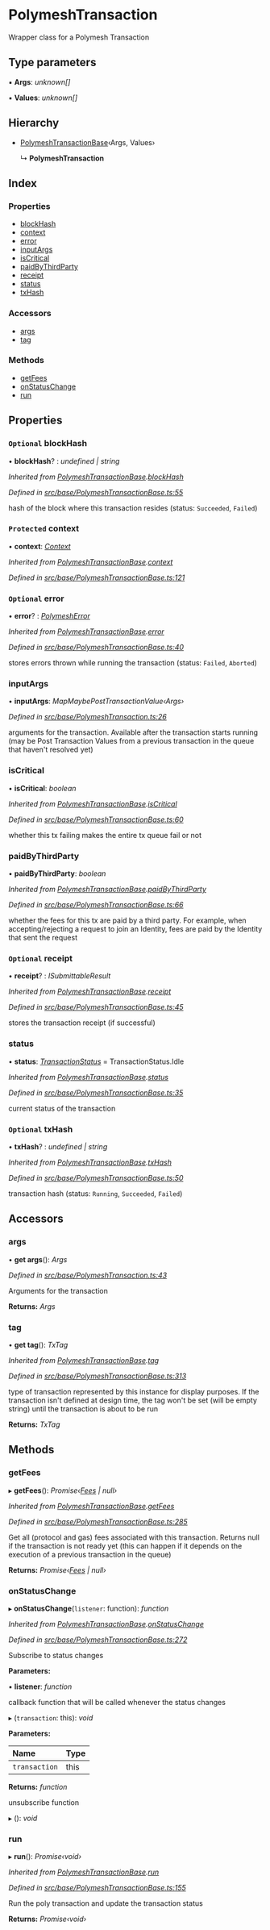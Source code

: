 # PolymeshTransaction

Wrapper class for a Polymesh Transaction

## Type parameters

▪ **Args**: _unknown\[\]_

▪ **Values**: _unknown\[\]_

## Hierarchy

* [PolymeshTransactionBase](polymeshtransactionbase.md)‹Args, Values›

  ↳ **PolymeshTransaction**

## Index

### Properties

* [blockHash](polymeshtransaction.md#optional-blockhash)
* [context](polymeshtransaction.md#protected-context)
* [error](polymeshtransaction.md#optional-error)
* [inputArgs](polymeshtransaction.md#inputargs)
* [isCritical](polymeshtransaction.md#iscritical)
* [paidByThirdParty](polymeshtransaction.md#paidbythirdparty)
* [receipt](polymeshtransaction.md#optional-receipt)
* [status](polymeshtransaction.md#status)
* [txHash](polymeshtransaction.md#optional-txhash)

### Accessors

* [args](polymeshtransaction.md#args)
* [tag](polymeshtransaction.md#tag)

### Methods

* [getFees](polymeshtransaction.md#getfees)
* [onStatusChange](polymeshtransaction.md#onstatuschange)
* [run](polymeshtransaction.md#run)

## Properties

### `Optional` blockHash

• **blockHash**? : _undefined \| string_

_Inherited from_ [_PolymeshTransactionBase_](polymeshtransactionbase.md)_._[_blockHash_](polymeshtransactionbase.md#optional-blockhash)

_Defined in_ [_src/base/PolymeshTransactionBase.ts:55_](https://github.com/PolymathNetwork/polymesh-sdk/blob/1221e467/src/base/PolymeshTransactionBase.ts#L55)

hash of the block where this transaction resides \(status: `Succeeded`, `Failed`\)

### `Protected` context

• **context**: [_Context_](context.md)

_Inherited from_ [_PolymeshTransactionBase_](polymeshtransactionbase.md)_._[_context_](polymeshtransactionbase.md#protected-context)

_Defined in_ [_src/base/PolymeshTransactionBase.ts:121_](https://github.com/PolymathNetwork/polymesh-sdk/blob/1221e467/src/base/PolymeshTransactionBase.ts#L121)

### `Optional` error

• **error**? : [_PolymeshError_](polymesherror.md)

_Inherited from_ [_PolymeshTransactionBase_](polymeshtransactionbase.md)_._[_error_](polymeshtransactionbase.md#optional-error)

_Defined in_ [_src/base/PolymeshTransactionBase.ts:40_](https://github.com/PolymathNetwork/polymesh-sdk/blob/1221e467/src/base/PolymeshTransactionBase.ts#L40)

stores errors thrown while running the transaction \(status: `Failed`, `Aborted`\)

### inputArgs

• **inputArgs**: _MapMaybePostTransactionValue‹Args›_

_Defined in_ [_src/base/PolymeshTransaction.ts:26_](https://github.com/PolymathNetwork/polymesh-sdk/blob/1221e467/src/base/PolymeshTransaction.ts#L26)

arguments for the transaction. Available after the transaction starts running \(may be Post Transaction Values from a previous transaction in the queue that haven't resolved yet\)

### isCritical

• **isCritical**: _boolean_

_Inherited from_ [_PolymeshTransactionBase_](polymeshtransactionbase.md)_._[_isCritical_](polymeshtransactionbase.md#iscritical)

_Defined in_ [_src/base/PolymeshTransactionBase.ts:60_](https://github.com/PolymathNetwork/polymesh-sdk/blob/1221e467/src/base/PolymeshTransactionBase.ts#L60)

whether this tx failing makes the entire tx queue fail or not

### paidByThirdParty

• **paidByThirdParty**: _boolean_

_Inherited from_ [_PolymeshTransactionBase_](polymeshtransactionbase.md)_._[_paidByThirdParty_](polymeshtransactionbase.md#paidbythirdparty)

_Defined in_ [_src/base/PolymeshTransactionBase.ts:66_](https://github.com/PolymathNetwork/polymesh-sdk/blob/1221e467/src/base/PolymeshTransactionBase.ts#L66)

whether the fees for this tx are paid by a third party. For example, when accepting/rejecting a request to join an Identity, fees are paid by the Identity that sent the request

### `Optional` receipt

• **receipt**? : _ISubmittableResult_

_Inherited from_ [_PolymeshTransactionBase_](polymeshtransactionbase.md)_._[_receipt_](polymeshtransactionbase.md#optional-receipt)

_Defined in_ [_src/base/PolymeshTransactionBase.ts:45_](https://github.com/PolymathNetwork/polymesh-sdk/blob/1221e467/src/base/PolymeshTransactionBase.ts#L45)

stores the transaction receipt \(if successful\)

### status

• **status**: [_TransactionStatus_](../enums/transactionstatus.md) = TransactionStatus.Idle

_Inherited from_ [_PolymeshTransactionBase_](polymeshtransactionbase.md)_._[_status_](polymeshtransactionbase.md#status)

_Defined in_ [_src/base/PolymeshTransactionBase.ts:35_](https://github.com/PolymathNetwork/polymesh-sdk/blob/1221e467/src/base/PolymeshTransactionBase.ts#L35)

current status of the transaction

### `Optional` txHash

• **txHash**? : _undefined \| string_

_Inherited from_ [_PolymeshTransactionBase_](polymeshtransactionbase.md)_._[_txHash_](polymeshtransactionbase.md#optional-txhash)

_Defined in_ [_src/base/PolymeshTransactionBase.ts:50_](https://github.com/PolymathNetwork/polymesh-sdk/blob/1221e467/src/base/PolymeshTransactionBase.ts#L50)

transaction hash \(status: `Running`, `Succeeded`, `Failed`\)

## Accessors

### args

• **get args**\(\): _Args_

_Defined in_ [_src/base/PolymeshTransaction.ts:43_](https://github.com/PolymathNetwork/polymesh-sdk/blob/1221e467/src/base/PolymeshTransaction.ts#L43)

Arguments for the transaction

**Returns:** _Args_

### tag

• **get tag**\(\): _TxTag_

_Inherited from_ [_PolymeshTransactionBase_](polymeshtransactionbase.md)_._[_tag_](polymeshtransactionbase.md#tag)

_Defined in_ [_src/base/PolymeshTransactionBase.ts:313_](https://github.com/PolymathNetwork/polymesh-sdk/blob/1221e467/src/base/PolymeshTransactionBase.ts#L313)

type of transaction represented by this instance for display purposes. If the transaction isn't defined at design time, the tag won't be set \(will be empty string\) until the transaction is about to be run

**Returns:** _TxTag_

## Methods

### getFees

▸ **getFees**\(\): _Promise‹_[_Fees_](../interfaces/fees.md) _\| null›_

_Inherited from_ [_PolymeshTransactionBase_](polymeshtransactionbase.md)_._[_getFees_](polymeshtransactionbase.md#getfees)

_Defined in_ [_src/base/PolymeshTransactionBase.ts:285_](https://github.com/PolymathNetwork/polymesh-sdk/blob/1221e467/src/base/PolymeshTransactionBase.ts#L285)

Get all \(protocol and gas\) fees associated with this transaction. Returns null if the transaction is not ready yet \(this can happen if it depends on the execution of a previous transaction in the queue\)

**Returns:** _Promise‹_[_Fees_](../interfaces/fees.md) _\| null›_

### onStatusChange

▸ **onStatusChange**\(`listener`: function\): _function_

_Inherited from_ [_PolymeshTransactionBase_](polymeshtransactionbase.md)_._[_onStatusChange_](polymeshtransactionbase.md#onstatuschange)

_Defined in_ [_src/base/PolymeshTransactionBase.ts:272_](https://github.com/PolymathNetwork/polymesh-sdk/blob/1221e467/src/base/PolymeshTransactionBase.ts#L272)

Subscribe to status changes

**Parameters:**

▪ **listener**: _function_

callback function that will be called whenever the status changes

▸ \(`transaction`: this\): _void_

**Parameters:**

| Name | Type |
| :--- | :--- |
| `transaction` | this |

**Returns:** _function_

unsubscribe function

▸ \(\): _void_

### run

▸ **run**\(\): _Promise‹void›_

_Inherited from_ [_PolymeshTransactionBase_](polymeshtransactionbase.md)_._[_run_](polymeshtransactionbase.md#run)

_Defined in_ [_src/base/PolymeshTransactionBase.ts:155_](https://github.com/PolymathNetwork/polymesh-sdk/blob/1221e467/src/base/PolymeshTransactionBase.ts#L155)

Run the poly transaction and update the transaction status

**Returns:** _Promise‹void›_

